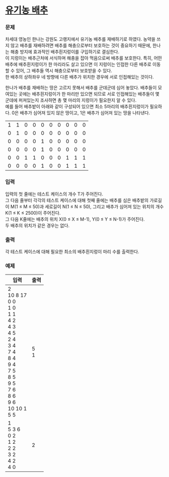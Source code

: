 # [유기농 배추](https://www.acmicpc.net/problem/1012)  
  
### 문제  
  
차세대 영농인 한나는 강원도 고랭지에서 유기농 배추를 재배하기로 하였다. 농약을 쓰지 않고 배추를 재배하려면 배추를 해충으로부터 보호하는 것이 중요하기 때문에, 한나는 해충 방지에 효과적인 배추흰지렁이를 구입하기로 결심한다.  
이 지렁이는 배추근처에 서식하며 해충을 잡아 먹음으로써 배추를 보호한다. 특히, 어떤 배추에 배추흰지렁이가 한 마리라도 살고 있으면 이 지렁이는 인접한 다른 배추로 이동할 수 있어, 그 배추들 역시 해충으로부터 보호받을 수 있다.  
한 배추의 상하좌우 네 방향에 다른 배추가 위치한 경우에 서로 인접해있는 것이다.  
  
한나가 배추를 재배하는 땅은 고르지 못해서 배추를 군데군데 심어 놓았다. 배추들이 모여있는 곳에는 배추흰지렁이가 한 마리만 있으면 되므로 서로 인접해있는 배추들이 몇 군데에 퍼져있는지 조사하면 총 몇 마리의 지렁이가 필요한지 알 수 있다.  
예를 들어 배추밭이 아래와 같이 구성되어 있으면 최소 5마리의 배추흰지렁이가 필요하다. 0은 배추가 심어져 있지 않은 땅이고, 1은 배추가 심어져 있는 땅을 나타낸다.  
  
|||||||||||
|---|---|---|---|---|---|---|---|---|---|
|1|1|0|0|0|0|0|0|0|0|
|0|1|0|0|0|0|0|0|0|0|
|0|0|0|0|1|0|0|0|0|0|
|0|0|0|0|1|0|0|0|0|0|
|0|0|1|1|0|0|0|1|1|1|
|0|0|0|0|1|0|0|1|1|1|
  
### 입력  
  
입력의 첫 줄에는 테스트 케이스의 개수 T가 주어진다.  
그 다음 줄부터 각각의 테스트 케이스에 대해 첫째 줄에는 배추를 심은 배추밭의 가로길이 M(1 ≤ M ≤ 50)과 세로길이 N(1 ≤ N ≤ 50), 그리고 배추가 심어져 있는 위치의 개수 K(1 ≤ K ≤ 2500)이 주어진다.  
그 다음 K줄에는 배추의 위치 X(0 ≤ X ≤ M-1), Y(0 ≤ Y ≤ N-1)가 주어진다.  
두 배추의 위치가 같은 경우는 없다.  
  
### 출력  
  
각 테스트 케이스에 대해 필요한 최소의 배추흰지렁이 마리 수를 출력한다.  
  
### 예제  
  
|입력|출력|
|---|---|
|2<br/>10 8 17<br/>0 0<br/>1 0<br/>1 1<br/>4 2<br/>4 3<br/>4 5<br/>2 4<br/>3 4<br/>7 4<br/>8 4<br/>9 4<br/>7 5<br/>8 5<br/>9 5<br/>7 6<br/>8 6<br/>9 6<br/>10 10 1<br/>5 5|5<br/>1|
|1<br/>5 3 6<br/>0 2<br/>1 2<br/>2 2<br/>3 2<br/>4 2<br/>4 0|2|
  
